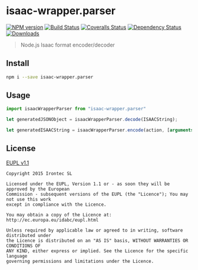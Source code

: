 # isaac-wrapper.parser

[![NPM version][npm-image]][npm-url]
[![Build Status][travis-image]][travis-url]
[![Coveralls Status][coveralls-image]][coveralls-url]
[![Dependency Status][depstat-image]][depstat-url]
[![Downloads][download-badge]][npm-url]

> Node.js Isaac format encoder/decoder

## Install

```sh
npm i --save isaac-wrapper.parser
```

## Usage

```js
import isaacWrapperParser from "isaac-wrapper.parser"

let generatedJSONObject = isaacWrapperParser.decode(ISAACString);

let generatedISAACString = isaacWrapperParser.encode(action, [arguments...]);
```

## License

[EUPL v1.1](https://raw.githubusercontent.com/irontec/node-isaac-parser/master/LICENSE.txt)

```
Copyright 2015 Irontec SL

Licensed under the EUPL, Version 1.1 or - as soon they will be approved by the European
Commission - subsequent versions of the EUPL (the "Licence"); You may not use this work
except in compliance with the Licence.

You may obtain a copy of the Licence at:
http://ec.europa.eu/idabc/eupl.html

Unless required by applicable law or agreed to in writing, software distributed under 
the Licence is distributed on an "AS IS" basis, WITHOUT WARRANTIES OR CONDITIONS OF 
ANY KIND, either express or implied. See the Licence for the specific language 
governing permissions and limitations under the Licence.
```

[npm-url]: https://npmjs.org/package/isaac-wrapper.parser
[npm-image]: https://img.shields.io/npm/v/isaac-wrapper.parser.svg?style=flat-square

[travis-url]: https://travis-ci.org/irontec/isaac-wrapper.parser
[travis-image]: https://img.shields.io/travis/irontec/isaac-wrapper.parser.svg?style=flat-square

[coveralls-url]: https://coveralls.io/r/irontec/isaac-wrapper.parser
[coveralls-image]: https://img.shields.io/coveralls/irontec/isaac-wrapper.parser.svg?style=flat-square

[depstat-url]: https://david-dm.org/irontec/isaac-wrapper.parser
[depstat-image]: https://david-dm.org/irontec/isaac-wrapper.parser.svg?style=flat-square

[download-badge]: http://img.shields.io/npm/dm/isaac-wrapper.parser.svg?style=flat-square
